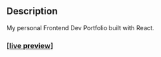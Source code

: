## Description

My personal Frontend Dev Portfolio built with React. 

### [[live preview](https://grochowp.netlify.app)] 
